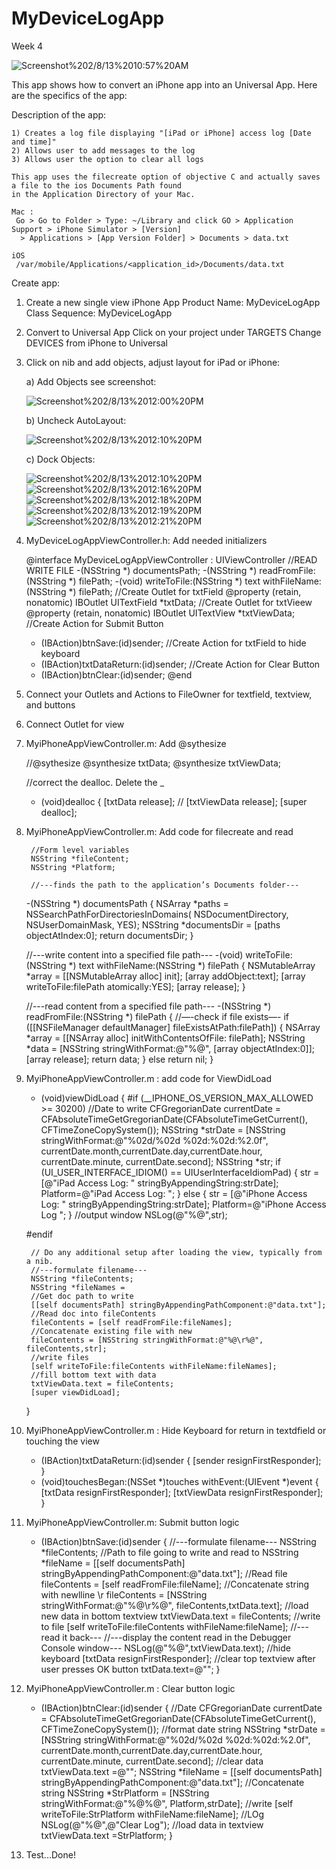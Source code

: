 MyDeviceLogApp
==============

Week 4

<img src="https://www.evernote.com/shard/s71/sh/5cffde91-08c8-401d-aff5-906c9c627dc3/df924ea29bd9380fe2e9c80f4d3023b5/deep/0/Screenshot%202/8/13%2010:57%20AM.jpg" alt="Screenshot%202/8/13%2010:57%20AM" />

This app shows how to convert an iPhone app into an Universal App. Here are the specifics of the app:

Description of the app:

    1) Creates a log file displaying "[iPad or iPhone] access log [Date and time]"
    2) Allows user to add messages to the log
    3) Allows user the option to clear all logs
    
    This app uses the filecreate option of objective C and actually saves a file to the ios Documents Path found 
    in the Application Directory of your Mac.
    
    Mac : 
     Go > Go to Folder > Type: ~/Library and click GO > Application Support > iPhone Simulator > [Version] 
      > Applications > [App Version Folder] > Documents > data.txt
    
    iOS
     /var/mobile/Applications/<application_id>/Documents/data.txt
          
Create app:

1) Create a new single view iPhone App
    Product Name: MyDeviceLogApp
    Class Sequence: MyDeviceLogApp
    
2) Convert to Universal App
    Click on your project under TARGETS
    Change DEVICES from iPhone to Universal
    
3) Click on nib and add objects, adjust layout for iPad or iPhone:


   a) Add Objects see screenshot: 
   
  
   <img src="https://www.evernote.com/shard/s71/sh/16f18db7-2c8f-4e46-a7df-1080ed2c50b6/d830ad37e13cbe5f7708dd65286ebe0a/deep/0/Screenshot%202/8/13%2012:00%20PM.jpg" alt="Screenshot%202/8/13%2012:00%20PM" />
   
  
   b) Uncheck AutoLayout: 
  
   <img src="https://www.evernote.com/shard/s71/sh/f82d44e0-939c-47be-9bfb-2f4feaa67213/790eb5fd375538f4500d8f97e400e44d/deep/0/Screenshot%202/8/13%2012:10%20PM.jpg" alt="Screenshot%202/8/13%2012:10%20PM" />
   
  
   c) Dock Objects: 
  
   <img src="https://www.evernote.com/shard/s71/sh/f82d44e0-939c-47be-9bfb-2f4feaa67213/790eb5fd375538f4500d8f97e400e44d/deep/0/Screenshot%202/8/13%2012:10%20PM.jpg" alt="Screenshot%202/8/13%2012:10%20PM" />
   
   <img src="https://www.evernote.com/shard/s71/sh/0616b16f-2eb8-4177-b21f-20c149806f1f/55ec532fdb2e474f54cb8635818fa2e5/deep/0/Screenshot%202/8/13%2012:16%20PM.jpg" alt="Screenshot%202/8/13%2012:16%20PM" />
   
   <img src="https://www.evernote.com/shard/s71/sh/3f58a026-6923-4f93-9702-f5f8232f99eb/a545dc8ee30ab8bf21e56b64810f39b9/deep/0/Screenshot%202/8/13%2012:18%20PM.jpg" alt="Screenshot%202/8/13%2012:18%20PM" />
    
   <img src="https://www.evernote.com/shard/s71/sh/0ab07697-9251-4806-ada4-37d905e09bc7/2829c4306c2f95e6187b1fb70b2ea5ed/deep/0/Screenshot%202/8/13%2012:19%20PM.jpg" alt="Screenshot%202/8/13%2012:19%20PM" />
    
   <img src="https://www.evernote.com/shard/s71/sh/a61525d4-d445-42be-9fb6-1e03a0453199/06bcc8054a926fe29e97ea29f212e03a/deep/0/Screenshot%202/8/13%2012:21%20PM.jpg" alt="Screenshot%202/8/13%2012:21%20PM" />
  
    
4) MyDeviceLogAppViewController.h: Add needed initializers

    @interface MyDeviceLogAppViewController : UIViewController
    //READ WRITE FILE
    -(NSString *) documentsPath;
    -(NSString *) readFromFile:(NSString *) filePath;
    -(void) writeToFile:(NSString *) text
           withFileName:(NSString *) filePath;
    //Create Outlet for txtField
    @property (retain, nonatomic) IBOutlet UITextField *txtData;
    //Create Outlet for txtVieew
    @property (retain, nonatomic) IBOutlet UITextView *txtViewData;
    //Create Action for Submit Button
    - (IBAction)btnSave:(id)sender;
     //Create Action for txtField to hide keyboard
    - (IBAction)txtDataReturn:(id)sender;
     //Create Action for Clear Button
    - (IBAction)btnClear:(id)sender;
    @end
    
5) Connect your Outlets and Actions to FileOwner for textfield, textview, and buttons

6) Connect Outlet for view  

7) MyiPhoneAppViewController.m: Add @sythesize 

    //@sythesize
    @synthesize txtData;
    @synthesize txtViewData;
    
    //correct the dealloc. Delete the _ 
    - (void)dealloc {
    [txtData release]; // 
    [txtViewData release];
    [super dealloc];

8) MyiPhoneAppViewController.m: Add code for filecreate and read 

        //Form level variables
        NSString *fileContent;
        NSString *Platform;
        
        //---finds the path to the application’s Documents folder---
    -(NSString *) documentsPath {
        NSArray *paths = NSSearchPathForDirectoriesInDomains(
                                                             NSDocumentDirectory, NSUserDomainMask, YES); NSString *documentsDir = [paths objectAtIndex:0];
        return documentsDir; }
    
    //---write content into a specified file path---
    -(void) writeToFile:(NSString *) text withFileName:(NSString *) filePath {
        NSMutableArray *array = [[NSMutableArray alloc] init]; [array addObject:text];
        [array writeToFile:filePath atomically:YES];
        [array release];
    }
    
    //---read content from a specified file path---
    -(NSString *) readFromFile:(NSString *) filePath {
        //—-check if file exists—-
        if ([[NSFileManager defaultManager] fileExistsAtPath:filePath]) {
            NSArray *array =
            [[NSArray alloc] initWithContentsOfFile: filePath];
            NSString *data =
            [NSString stringWithFormat:@"%@",
             [array objectAtIndex:0]];
            [array release];
            return data;
        }
        else
            return nil;
    }
    
9) MyiPhoneAppViewController.m : add code for ViewDidLoad

    - (void)viewDidLoad
    {
    #if (__IPHONE_OS_VERSION_MAX_ALLOWED >= 30200)
        //Date to write
        CFGregorianDate currentDate = CFAbsoluteTimeGetGregorianDate(CFAbsoluteTimeGetCurrent(), CFTimeZoneCopySystem());
        NSString *strDate = [NSString stringWithFormat:@"%02d/%02d %02d:%02d:%2.0f", currentDate.month,currentDate.day,currentDate.hour, currentDate.minute, currentDate.second];
                             NSString *str;
        if (UI_USER_INTERFACE_IDIOM() == UIUserInterfaceIdiomPad) {
            str = [@"iPad Access Log: " stringByAppendingString:strDate];
             Platform=@"iPad Access Log: ";
        } else {
            str = [@"iPhone Access Log: " stringByAppendingString:strDate];
             Platform=@"iPhone Access Log ";
        }
       //output window
         NSLog(@"%@",str);
        
    #endif
        
        // Do any additional setup after loading the view, typically from a nib.
        //---formulate filename---
        NSString *fileContents;
        NSString *fileNames =
        //Get doc path to write
        [[self documentsPath] stringByAppendingPathComponent:@"data.txt"];
        //Read doc into fileContents
        fileContents = [self readFromFile:fileNames];
        //Concatenate existing file with new 
        fileContents = [NSString stringWithFormat:@"%@\r%@", fileContents,str];
        //write files
        [self writeToFile:fileContents withFileName:fileNames];
        //fill bottom text with data
        txtViewData.text = fileContents;
        [super viewDidLoad];
    }

10) MyiPhoneAppViewController.m : Hide Keyboard for return in textdfield or touching the view


    - (IBAction)txtDataReturn:(id)sender {
        [sender resignFirstResponder];
    }
    - (void)touchesBegan:(NSSet *)touches withEvent:(UIEvent *)event
    {
        [txtData resignFirstResponder];
         [txtViewData resignFirstResponder];
    }

11) MyiPhoneAppViewController.m: Submit button logic

    - (IBAction)btnSave:(id)sender {
        //---formulate filename---
        NSString *fileContents;
        //Path to file going to write and read to
        NSString *fileName =
        [[self documentsPath] stringByAppendingPathComponent:@"data.txt"];
        //Read file
        fileContents = [self readFromFile:fileName];
        //Concatenate string with newlline \r
        fileContents = [NSString stringWithFormat:@"%@\r%@", fileContents,txtData.text];
        //load new data in bottom textview
        txtViewData.text = fileContents;
        //write to file
        [self writeToFile:fileContents withFileName:fileName];
        //---read it back---
        //---display the content read in the Debugger Console window---
        NSLog(@"%@",txtViewData.text);
        //hide keyboard
      [txtData resignFirstResponder];
        //clear top textview after user presses OK button
       txtData.text=@"";
      }


12) MyiPhoneAppViewController.m : Clear button logic

    - (IBAction)btnClear:(id)sender {
        //Date
        CFGregorianDate currentDate = CFAbsoluteTimeGetGregorianDate(CFAbsoluteTimeGetCurrent(), CFTimeZoneCopySystem());
        //format date string
        NSString *strDate = [NSString stringWithFormat:@"%02d/%02d %02d:%02d:%2.0f", currentDate.month,currentDate.day,currentDate.hour, currentDate.minute, currentDate.second];
       //clear data
        txtViewData.text =@"";
        NSString *fileName =
        [[self documentsPath] stringByAppendingPathComponent:@"data.txt"];
        //Concatenate string
        NSString *StrPlatform =  [NSString stringWithFormat:@"%@%@", Platform,strDate];
        //write
        [self writeToFile:StrPlatform withFileName:fileName];
        //LOg
        NSLog(@"%@",@"Clear Log");
        //load data in textview
         txtViewData.text =StrPlatform;
    }

13) Test...Done!


